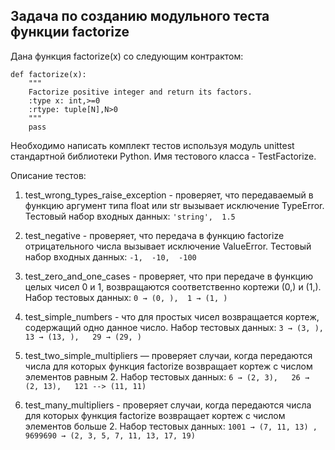 ## Задача по созданию модульного теста функции factorize

Дана функция factorize(x) со следующим контрактом:
```
def factorize(x):
    """ 
    Factorize positive integer and return its factors.
    :type x: int,>=0
    :rtype: tuple[N],N>0
    """
    pass
```
Необходимо написать комплект тестов используя модуль unittest стандартной библиотеки Python. Имя тестового класса - TestFactorize.

Описание тестов:

1. test_wrong_types_raise_exception - проверяет, что передаваемый в функцию аргумент типа float или str вызывает исключение TypeError. 
Тестовый набор входных данных:  `'string',  1.5`

2. test_negative - проверяет, что передача в функцию factorize отрицательного числа вызывает исключение ValueError. 
Тестовый набор входных данных:  `-1,  -10,  -100`

3. test_zero_and_one_cases - проверяет, что при передаче в функцию целых чисел 0 и 1, возвращаются соответственно кортежи (0,) и (1,). 
Набор тестовых данных:
`0 → (0, ),  1 → (1, )`

4. test_simple_numbers - что для простых чисел возвращается кортеж, содержащий одно данное число. 
Набор тестовых данных:
`3 → (3, ),  13 → (13, ),   29 → (29, )`

5. test_two_simple_multipliers — проверяет случаи, когда передаются числа для которых функция factorize возвращает кортеж с числом элементов равным 2. 
Набор тестовых данных:
`6 → (2, 3),   26 → (2, 13),   121 --> (11, 11)`

6. test_many_multipliers - проверяет случаи, когда передаются числа для которых функция factorize возвращает кортеж с числом элементов больше 2. 
Набор тестовых данных:
`1001 → (7, 11, 13) ,   9699690 → (2, 3, 5, 7, 11, 13, 17, 19)`
